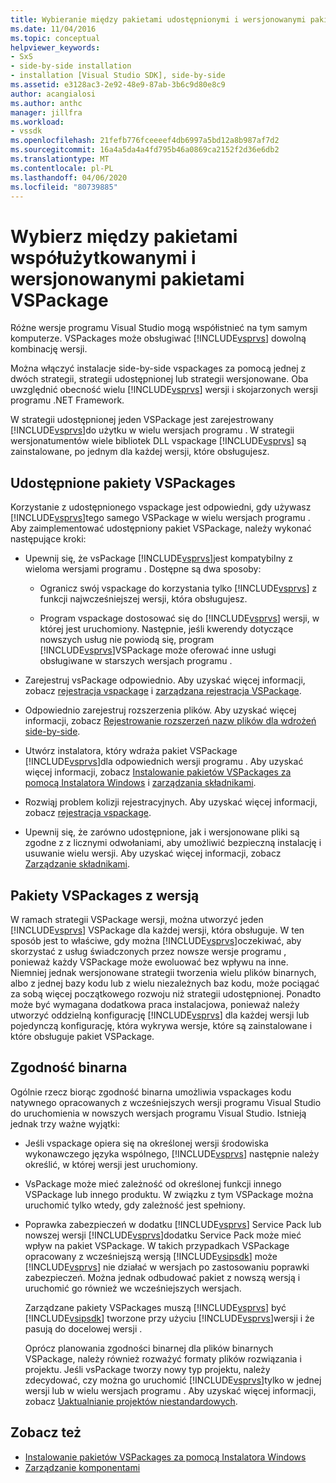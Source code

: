 ```yaml
---
title: Wybieranie między pakietami udostępnionymi i wersjonowanymi pakietami VSPackage | Dokumenty firmy Microsoft
ms.date: 11/04/2016
ms.topic: conceptual
helpviewer_keywords:
- SxS
- side-by-side installation
- installation [Visual Studio SDK], side-by-side
ms.assetid: e3128ac3-2e92-48e9-87ab-3b6c9d80e8c9
author: acangialosi
ms.author: anthc
manager: jillfra
ms.workload:
- vssdk
ms.openlocfilehash: 21fefb776fceeeef4db6997a5bd12a8b987af7d2
ms.sourcegitcommit: 16a4a5da4a4fd795b46a0869ca2152f2d36e6db2
ms.translationtype: MT
ms.contentlocale: pl-PL
ms.lasthandoff: 04/06/2020
ms.locfileid: "80739885"
---
```

# <a name="choose-between-shared-and-versioned-vspackages"></a>Wybierz między pakietami współużytkowanymi i wersjonowanymi pakietami VSPackage
Różne wersje programu Visual Studio mogą współistnieć na tym samym komputerze. VSPackages może obsługiwać [!INCLUDE[vsprvs](../code-quality/includes/vsprvs_md.md)] dowolną kombinację wersji.

 Można włączyć instalacje side-by-side vspackages za pomocą jednej z dwóch strategii, strategii udostępnionej lub strategii wersjonowane. Oba uwzględnić obecność wielu [!INCLUDE[vsprvs](../code-quality/includes/vsprvs_md.md)] wersji i skojarzonych wersji programu .NET Framework.

 W strategii udostępnionej jeden VSPackage jest zarejestrowany [!INCLUDE[vsprvs](../code-quality/includes/vsprvs_md.md)]do użytku w wielu wersjach programu . W strategii wersjonatumentów wiele bibliotek DLL vspackage [!INCLUDE[vsprvs](../code-quality/includes/vsprvs_md.md)] są zainstalowane, po jednym dla każdej wersji, które obsługujesz.

## <a name="shared-vspackages"></a>Udostępnione pakiety VSPackages
 Korzystanie z udostępnionego vspackage jest odpowiedni, gdy używasz [!INCLUDE[vsprvs](../code-quality/includes/vsprvs_md.md)]tego samego VSPackage w wielu wersjach programu . Aby zaimplementować udostępniony pakiet VSPackage, należy wykonać następujące kroki:

- Upewnij się, że vsPackage [!INCLUDE[vsprvs](../code-quality/includes/vsprvs_md.md)]jest kompatybilny z wieloma wersjami programu . Dostępne są dwa sposoby:

  - Ogranicz swój vspackage do korzystania tylko [!INCLUDE[vsprvs](../code-quality/includes/vsprvs_md.md)] z funkcji najwcześniejszej wersji, która obsługujesz.

  - Program vspackage dostosować się do [!INCLUDE[vsprvs](../code-quality/includes/vsprvs_md.md)] wersji, w której jest uruchomiony. Następnie, jeśli kwerendy dotyczące nowszych usług nie powiodą się, program [!INCLUDE[vsprvs](../code-quality/includes/vsprvs_md.md)]VSPackage może oferować inne usługi obsługiwane w starszych wersjach programu .

- Zarejestruj vsPackage odpowiednio. Aby uzyskać więcej informacji, zobacz [rejestracja vspackage](../extensibility/internals/vspackage-registration.md) i [zarządzana rejestracja VSPackage](https://msdn.microsoft.com/library/f69e0ea3-6a92-4639-8ca9-4c9c210e58a1).

- Odpowiednio zarejestruj rozszerzenia plików. Aby uzyskać więcej informacji, zobacz [Rejestrowanie rozszerzeń nazw plików dla wdrożeń side-by-side](../extensibility/registering-file-name-extensions-for-side-by-side-deployments.md).

- Utwórz instalatora, który wdraża pakiet VSPackage [!INCLUDE[vsprvs](../code-quality/includes/vsprvs_md.md)]dla odpowiednich wersji programu . Aby uzyskać więcej informacji, zobacz [Instalowanie pakietów VSPackages za pomocą Instalatora Windows](../extensibility/internals/installing-vspackages-with-windows-installer.md) i [zarządzania składnikami](../extensibility/internals/component-management.md).

- Rozwiąj problem kolizji rejestracyjnych. Aby uzyskać więcej informacji, zobacz [rejestracja vspackage](../extensibility/internals/vspackage-registration.md).

- Upewnij się, że zarówno udostępnione, jak i wersjonowane pliki są zgodne z z licznymi odwołaniami, aby umożliwić bezpieczną instalację i usuwanie wielu wersji. Aby uzyskać więcej informacji, zobacz [Zarządzanie składnikami](../extensibility/internals/component-management.md).

## <a name="versioned-vspackages"></a>Pakiety VSPackages z wersją
 W ramach strategii VSPackage wersji, można utworzyć jeden [!INCLUDE[vsprvs](../code-quality/includes/vsprvs_md.md)] VSPackage dla każdej wersji, która obsługuje. W ten sposób jest to właściwe, gdy można [!INCLUDE[vsprvs](../code-quality/includes/vsprvs_md.md)]oczekiwać, aby skorzystać z usług świadczonych przez nowsze wersje programu , ponieważ każdy VSPackage może ewoluować bez wpływu na inne. Niemniej jednak wersjonowane strategii tworzenia wielu plików binarnych, albo z jednej bazy kodu lub z wielu niezależnych baz kodu, może pociągać za sobą więcej początkowego rozwoju niż strategii udostępnionej. Ponadto może być wymagana dodatkowa praca instalacjowa, ponieważ należy utworzyć oddzielną konfigurację [!INCLUDE[vsprvs](../code-quality/includes/vsprvs_md.md)] dla każdej wersji lub pojedynczą konfigurację, która wykrywa wersje, które są zainstalowane i które obsługuje pakiet VSPackage.

## <a name="binary-compatibility"></a>Zgodność binarna
 Ogólnie rzecz biorąc zgodność binarna umożliwia vspackages kodu natywnego opracowanych z wcześniejszych wersji programu Visual Studio do uruchomienia w nowszych wersjach programu Visual Studio. Istnieją jednak trzy ważne wyjątki:

- Jeśli vspackage opiera się na określonej wersji środowiska wykonawczego języka wspólnego, [!INCLUDE[vsprvs](../code-quality/includes/vsprvs_md.md)] następnie należy określić, w której wersji jest uruchomiony.

- VsPackage może mieć zależność od określonej funkcji innego VSPackage lub innego produktu. W związku z tym VSPackage można uruchomić tylko wtedy, gdy zależność jest spełniony.

- Poprawka zabezpieczeń w dodatku [!INCLUDE[vsprvs](../code-quality/includes/vsprvs_md.md)] Service Pack lub nowszej wersji [!INCLUDE[vsprvs](../code-quality/includes/vsprvs_md.md)]dodatku Service Pack może mieć wpływ na pakiet VSPackage. W takich przypadkach VSPackage opracowany z wcześniejszą wersją [!INCLUDE[vsipsdk](../extensibility/includes/vsipsdk_md.md)] może [!INCLUDE[vsprvs](../code-quality/includes/vsprvs_md.md)] nie działać w wersjach po zastosowaniu poprawki zabezpieczeń. Można jednak odbudować pakiet z nowszą wersją i uruchomić go również we wcześniejszych wersjach.

  Zarządzane pakiety VSPackages muszą [!INCLUDE[vsprvs](../code-quality/includes/vsprvs_md.md)] być [!INCLUDE[vsipsdk](../extensibility/includes/vsipsdk_md.md)] tworzone przy użyciu [!INCLUDE[vsprvs](../code-quality/includes/vsprvs_md.md)]wersji i że pasują do docelowej wersji .

  Oprócz planowania zgodności binarnej dla plików binarnych VSPackage, należy również rozważyć formaty plików rozwiązania i projektu. Jeśli vsPackage tworzy nowy typ projektu, należy zdecydować, czy można go uruchomić [!INCLUDE[vsprvs](../code-quality/includes/vsprvs_md.md)]tylko w jednej wersji lub w wielu wersjach programu . Aby uzyskać więcej informacji, zobacz [Uaktualnianie projektów niestandardowych](../extensibility/internals/upgrading-projects.md#upgrading-custom-projects).

## <a name="see-also"></a>Zobacz też
- [Instalowanie pakietów VSPackages za pomocą Instalatora Windows](../extensibility/internals/installing-vspackages-with-windows-installer.md)
- [Zarządzanie komponentami](../extensibility/internals/component-management.md)
